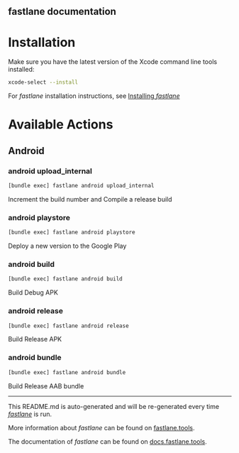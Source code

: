 fastlane documentation
----

# Installation

Make sure you have the latest version of the Xcode command line tools installed:

```sh
xcode-select --install
```

For _fastlane_ installation instructions, see [Installing _fastlane_](https://docs.fastlane.tools/#installing-fastlane)

# Available Actions

## Android

### android upload_internal

```sh
[bundle exec] fastlane android upload_internal
```

Increment the build number and Compile a release build

### android playstore

```sh
[bundle exec] fastlane android playstore
```

Deploy a new version to the Google Play

### android build

```sh
[bundle exec] fastlane android build
```

Build Debug APK

### android release

```sh
[bundle exec] fastlane android release
```

Build Release APK

### android bundle

```sh
[bundle exec] fastlane android bundle
```

Build Release AAB bundle

----

This README.md is auto-generated and will be re-generated every time [_fastlane_](https://fastlane.tools) is run.

More information about _fastlane_ can be found on [fastlane.tools](https://fastlane.tools).

The documentation of _fastlane_ can be found on [docs.fastlane.tools](https://docs.fastlane.tools).
